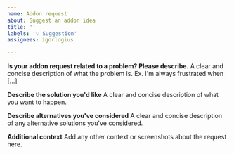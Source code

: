 ```yaml
---
name: Addon request
about: Suggest an addon idea 
title: ''
labels: '💡 Suggestion'
assignees: igorlogius

---
```


**Is your addon request related to a problem? Please describe.**
A clear and concise description of what the problem is. Ex. I'm always frustrated when [...]

**Describe the solution you'd like**
A clear and concise description of what you want to happen.

**Describe alternatives you've considered**
A clear and concise description of any alternative solutions you've considered.

**Additional context**
Add any other context or screenshots about the request here.
